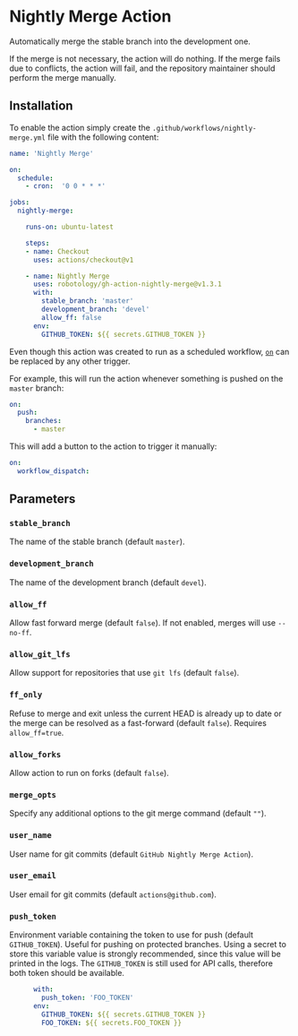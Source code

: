 # Nightly Merge Action

Automatically merge the stable branch into the development one.

If the merge is not necessary, the action will do nothing.
If the merge fails due to conflicts, the action will fail, and the repository
maintainer should perform the merge manually.

## Installation

To enable the action simply create the `.github/workflows/nightly-merge.yml`
file with the following content:

```yml
name: 'Nightly Merge'

on:
  schedule:
    - cron:  '0 0 * * *'

jobs:
  nightly-merge:

    runs-on: ubuntu-latest

    steps:
    - name: Checkout
      uses: actions/checkout@v1

    - name: Nightly Merge
      uses: robotology/gh-action-nightly-merge@v1.3.1
      with:
        stable_branch: 'master'
        development_branch: 'devel'
        allow_ff: false
      env:
        GITHUB_TOKEN: ${{ secrets.GITHUB_TOKEN }}
```

Even though this action was created to run as a scheduled workflow,
[`on`](https://help.github.com/en/articles/workflow-syntax-for-github-actions#on)
can be replaced by any other trigger.

For example, this will run the action whenever something is pushed on the
`master` branch:

```yml
on:
  push:
    branches:
      - master
```

This will add a button to the action to trigger it manually:

```yml
on:
  workflow_dispatch:
```

## Parameters

### `stable_branch`

The name of the stable branch (default `master`).

### `development_branch`

The name of the development branch (default `devel`).

### `allow_ff`

Allow fast forward merge (default `false`). If not enabled, merges will use
`--no-ff`.

### `allow_git_lfs`

Allow support for repositories that use `git lfs` (default `false`). 

### `ff_only`

Refuse to merge and exit unless the current HEAD is already up to date or the
merge can be resolved as a fast-forward (default `false`).
Requires `allow_ff=true`.

### `allow_forks`

Allow action to run on forks (default `false`).

### `merge_opts`

Specify any additional options to the git merge command (default `""`).

### `user_name`

User name for git commits (default `GitHub Nightly Merge Action`).

### `user_email`

User email for git commits (default `actions@github.com`).

### `push_token`

Environment variable containing the token to use for push (default
`GITHUB_TOKEN`).
Useful for pushing on protected branches.
Using a secret to store this variable value is strongly recommended, since this
value will be printed in the logs.
The `GITHUB_TOKEN` is still used for API calls, therefore both token should be
available.

```yml
      with:
        push_token: 'FOO_TOKEN'
      env:
        GITHUB_TOKEN: ${{ secrets.GITHUB_TOKEN }}
        FOO_TOKEN: ${{ secrets.FOO_TOKEN }}
```
